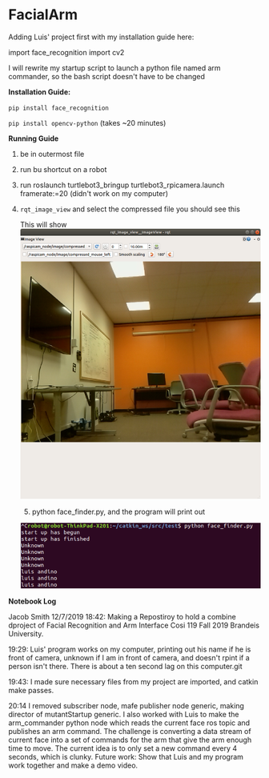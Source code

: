 # FacialArm



Adding Luis' project first with my installation guide here:

import face_recognition
import cv2

I will rewrite my startup script to launch a python file named arm commander, so the bash script doesn't have to be changed

**Installation Guide:**

`pip install face_recognition` 

`pip install opencv-python` (takes ~20 minutes)

**Running Guide**

1. be in outermost file

2. run bu shortcut on a robot

3. run roslaunch turtlebot3_bringup turtlebot3_rpicamera.launch framerate:=20 (didn't work on my computer)

4. `rqt_image_view` and select the compressed file you should see this

   This will show![Shows Camera view of lab](docs/rqtView.png)

   5) python face_finder.py, and the program will print out 

   ![Out put of Face finder Program](docs/Output.png)

**Notebook Log**

Jacob Smith 12/7/2019 18:42: Making a Repostiroy to hold a combine dproject of Facial Recognition and Arm Interface Cosi 119 Fall 2019 Brandeis University.

19:29: Luis' program works on my computer, printing out his name if he is front of camera, unknown if I am in front of camera, and doesn't rpint if a person isn't there. There is about a ten second lag on this computer.git 

19:43: I made sure necessary files from my project are imported, and catkin make passes.

20:14 I removed subscriber node, mafe publisher node generic, making director of mutantStartup generic.  I also worked with Luis to make the arm_commander python node which reads the current face ros topic and publishes an arm command. The challenge is converting a data stream of current face into a set of commands for the arm that give the arm enough time to move. The current idea is to only set a new command every 4 seconds, which is clunky.  Future work: Show that Luis and my program work together and make a demo video.